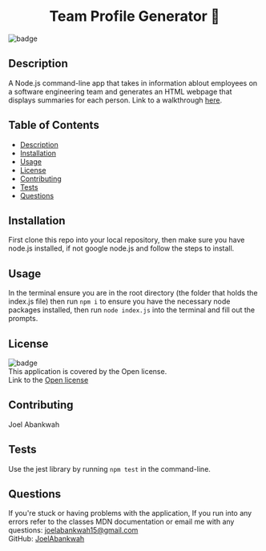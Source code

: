 <h1 align="center">Team Profile Generator 👋</h1>
  
![badge](https://img.shields.io/badge/license-Open-brightgreen)<br />

## Description
A Node.js command-line app that takes in information ablout employees on a software engineering team and generates an HTML webpage that displays summaries for each person. Link to a walkthrough <a href='https://drive.google.com/file/d/1Nq6dSN0_zSpDbsVKKSRv2q3SqDqq2bFi/view?usp=sharing'>here</a>.

## Table of Contents
- [Description](#description)
- [Installation](#installation)
- [Usage](#usage)
- [License](#license)
- [Contributing](#contributing)
- [Tests](#tests)
- [Questions](#questions)

## Installation
First clone this repo into your local repository, then make sure you have node.js installed, if not google node.js and follow the steps to install.

## Usage
In the terminal ensure you are in the root directory (the folder that holds the index.js file) then run `npm i` to ensure you have the necessary node packages installed, then run `node index.js` into the terminal and fill out the prompts.

## License
![badge](https://img.shields.io/badge/license-Open-brightgreen)
<br />
This application is covered by the Open license.
<br />
Link to the <a href='https://www.google.com/search?q=Open+license'>Open license</a>

## Contributing
Joel Abankwah

## Tests
Use the jest library by running `npm test` in the command-line.

## Questions
If you're stuck or having problems with the application, If you run into any errors refer to the classes MDN documentation or email me with any questions: joelabankwah15@gmail.com<br />
GitHub: [JoelAbankwah](https://github.com/JoelAbankwah)<br />
<br />
    
